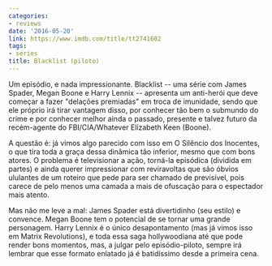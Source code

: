 ```yaml
---
categories:
- reviews
date: '2016-05-20'
link: https://www.imdb.com/title/tt2741602
tags:
- series
title: Blacklist (piloto)
---
```


Um episódio, e nada impressionante. Blacklist -- uma série com James Spader, Megan Boone e Harry Lennix -- apresenta um anti-herói que deve começar a fazer "delações premiadas" em troca de imunidade, sendo que ele próprio irá tirar vantagem disso, por conhecer tão bem o submundo do crime e por conhecer melhor ainda o passado, presente e talvez futuro da recém-agente do FBI/CIA/Whatever Elizabeth Keen (Boone).

A questão é: já vimos algo parecido com isso em O Silêncio dos Inocentes, o que tira toda a graça dessa dinâmica tão inferior, mesmo que com bons atores. O problema é televisionar a ação, torná-la episódica (dividida em partes) e ainda querer impressionar com reviravoltas que são óbvios ululantes de um roteiro que pede para ser chamado de previsível, pois carece de pelo menos uma camada a mais de ofuscação para o espectador mais atento.

Mas não me leve a mal: James Spader está divertidinho (seu estilo) e convence. Megan Boone tem o potencial de se tornar uma grande personagem. Harry Lennix é o único desapontamento (mas já vimos isso em Matrix Revolutions), e toda essa saga hollywoodiana até que pode render bons momentos, mas, a julgar pelo episódio-piloto, sempre irá lembrar que esse formato enlatado já é batidíssimo desde a primeira cena.

